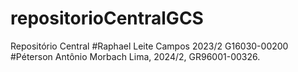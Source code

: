 # repositorioCentralGCS
Repositório Central
#Raphael Leite Campos 2023/2 G16030-00200
#Péterson Antônio Morbach Lima, 2024/2, GR96001-00326.
